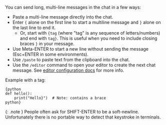 You can send long, multi-line messages in the chat in a few ways:
  - Paste a multi-line message directly into the chat.
  - Enter `{` alone on the first line to start a multiline message and `}` alone on the last line to end it.
    - Or, start with `{tag` (where "tag" is any sequence of letters/numbers) and end with `tag}`. This is useful when you need to include closing braces `}` in your message.
  - Use Meta-ENTER to start a new line without sending the message (Esc+ENTER in some environments).
  - Use `/paste` to paste text from the clipboard into the chat.
  - Use the `/editor` command to open your editor to create the next chat message. See [editor configuration docs](/docs/config/editor.html) for more info.

Example with a tag:
```
{python
def hello():
    print("Hello}")  # Note: contains a brace
python}
```

{: .note }
People often ask for SHIFT-ENTER to be a soft-newline.
Unfortunately there is no portable way to detect that keystroke in terminals.
